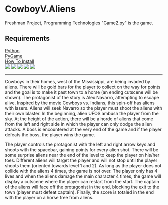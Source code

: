 # CowboyV.Aliens
Freshman Project, Programming Technologies
"Game2.py" is the game.
<h2>Requirements</h2>
<a href="https://www.python.org/downloads/">Python</a><br>
<a href="https://www.lfd.uci.edu/~gohlke/pythonlibs/#pygame">PyGame</a><br>
<a href="https://www.youtube.com/watch?v=_GikMdhAhv0&t=58s">How To Install</a><br>
<img src="https://github.com/Ryantron/CowboyV.Aliens/blob/master/screen.PNG">
<img src="https://github.com/Ryantron/CowboyV.Aliens/blob/master/starting.PNG">
<img src="https://github.com/Ryantron/CowboyV.Aliens/blob/master/level1.PNG">
<img src="https://github.com/Ryantron/CowboyV.Aliens/blob/master/level2.PNG">
<img src="https://github.com/Ryantron/CowboyV.Aliens/blob/master/level3.PNG">
<hr>
<p>
Cowboys in their homes, west of the Mississippi, are being invaded by aliens. There will be gold bars for the player to collect on the way for points and the goal is to make it past town to a horse (an ending cutscene will be shown). The protagonist of the story is Alex Navarro, attempting to escape alive. Inspired by the movie Cowboys vs. Indians, this spin-off has aliens with lasers. Aliens will seek Navarro so the player must shoot the aliens with their own blaster. In the beginning, alien UFOS ambush the player from the sky. At the height of the action, there will be a horde of aliens that come from the left and right side in which the player can only dodge the alien attacks. A boss is encountered at the very end of the game and if the player defeats the boss, the player wins the game.
</p>
<p>
The player controls the protagonist with the left and right arrow keys and shoots with the spacebar, gaining points for every alien shot. There will be some surprise aliens near the end of the level to keep the player on his/her toes. Different aliens will target the player and will not stop until the player shoots them (oriented towards level 1 and 2). As long as the player does not collide with the aliens 4 times, the game is not over. The player only has 4 lives and when the aliens damage the main character 4 times, the game will display a cutscene where the player can restart from the start. The captain of the aliens will face off the protagonist in the end, blocking the exit to the town (player must defeat captain). Finally, the score is totaled in the end with the player on a horse free from aliens.

</p>
